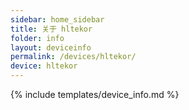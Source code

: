 ```yaml
---
sidebar: home_sidebar
title: 关于 hltekor
folder: info
layout: deviceinfo
permalink: /devices/hltekor/
device: hltekor
---
```

{% include templates/device_info.md %}
